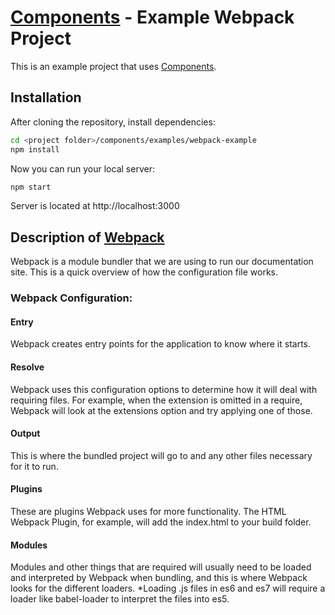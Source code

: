 # [Components](http://vanheemstrasystems.github.io/components/) - Example Webpack Project

This is an example project that uses [Components](http://vanheemstrasystems.github.io/components/).

## Installation

After cloning the repository, install dependencies:
```sh
cd <project folder>/components/examples/webpack-example
npm install
```

Now you can run your local server:
```sh
npm start
```
Server is located at http://localhost:3000

## Description of [Webpack](http://webpack.github.io/docs/)

Webpack is a module bundler that we are using to run our documentation site. This is a quick overview of how the configuration file works.

### Webpack Configuration:

#### Entry

Webpack creates entry points for the application to know where it starts.

#### Resolve

Webpack uses this configuration options to determine how it will deal with requiring files. For example, when the extension is omitted in a require, Webpack will look at the extensions option and try applying one of those.

#### Output

This is where the bundled project will go to and any other files necessary for it to run.

#### Plugins

These are plugins Webpack uses for more functionality. The HTML Webpack Plugin, for example, will add the index.html to your build folder.

#### Modules

Modules and other things that are required will usually need to be loaded and interpreted by Webpack when bundling, and this is where Webpack looks for the different loaders.
*Loading .js files in es6 and es7 will require a loader like babel-loader to interpret the files into es5.

